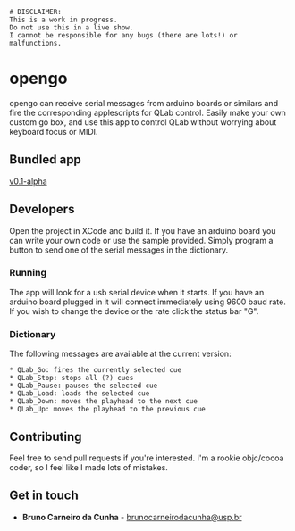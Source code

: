```
# DISCLAIMER:
This is a work in progress.
Do not use this in a live show.
I cannot be responsible for any bugs (there are lots!) or malfunctions.
```

# opengo

opengo can receive serial messages from arduino boards or similars and fire the corresponding applescripts for QLab control. Easily make your own custom go box, and use this app to control QLab without worrying about keyboard focus or MIDI.

## Bundled app

[v0.1-alpha](https://github.com/batmacumba/opengo/releases/download/v.01-alpha/opengo.app.zip)

## Developers

Open the project in XCode and build it. If you have an arduino board you can write your own code or use the sample provided. Simply program a button to send one of the serial messages in the dictionary.

### Running

The app will look for a usb serial device when it starts. If you have an arduino board plugged in it will connect immediately using 9600 baud rate. If you wish to change the device or the rate click the status bar "G".

### Dictionary

The following messages are available at the current version:
```
* QLab_Go: fires the currently selected cue
* QLab_Stop: stops all (?) cues
* QLab_Pause: pauses the selected cue
* QLab_Load: loads the selected cue
* QLab_Down: moves the playhead to the next cue
* QLab_Up: moves the playhead to the previous cue
```


## Contributing

Feel free to send pull requests if you're interested. I'm a rookie objc/cocoa coder, so I feel like I made lots of mistakes.

## Get in touch

* **Bruno Carneiro da Cunha** - brunocarneirodacunha@usp.br

